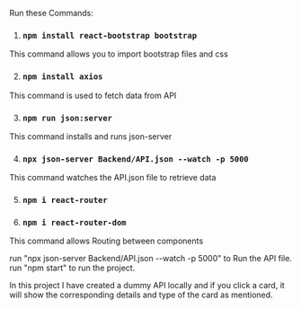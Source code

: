 Run these Commands:

1. ### `npm install react-bootstrap bootstrap`
This command allows you to import bootstrap files and css

2. ### `npm install axios`
This command is used to fetch data from API 

3. ### `npm run json:server`
This command installs and runs json-server
 
4. ### `npx json-server Backend/API.json --watch -p 5000`
This command watches the API.json file to retrieve data 

5. ### `npm i react-router`
6. ### `npm i react-router-dom`
This command allows Routing between components

run "npx json-server Backend/API.json --watch -p 5000" to Run the API file.
run "npm start" to run the project.

In this project I have created a dummy API locally and if you click a card,
it will show the corresponding details and type of the card as mentioned.
